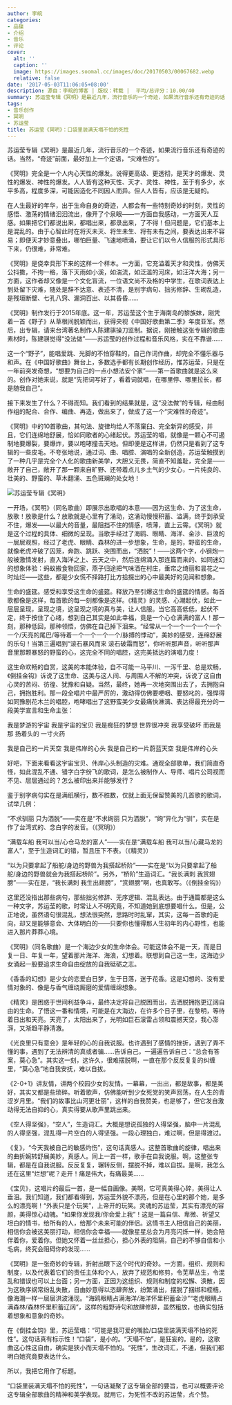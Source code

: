 ```yaml
---
author: 李皖
categories:
- 品碟
- 介绍
- 音乐
- 评论
cover:
  alt: ''
  caption: ''
  image: https://images.soomal.cc/images/doc/20170503/00067682.webp
  relative: false
date: '2017-05-03T11:06:05+08:00'
description: 源自：李皖的博客 | 版权：转载 |  平均/总评分：10.00/40
summary: 苏运莹专辑《冥明》是最近几年，流行音乐的一个奇迹，如果流行音乐还有奇迹的话。当然，“奇迹”前面，最好加上一个定语，“灾难性的”。《冥明》完全是一个人内心天性的爆发。说得更高级、更透彻，是天才的爆发、灵性的爆发、神性的爆发……
tags:
- 音乐创作
- 冥明
- 苏运莹
title: 苏运莹《冥明》：口袋里装满天塌不怕的死性
---
```


苏运莹专辑《冥明》是最近几年，流行音乐的一个奇迹，如果流行音乐还有奇迹的话。当然，“奇迹”前面，最好加上一个定语，“灾难性的”。

《冥明》完全是一个人内心天性的爆发。说得更高级、更透彻，是天才的爆发、灵性的爆发、神性的爆发。人人皆有这种天性、天才、灵性、神性，至于有多少，水平多高，程度多深，可能因造化不同因人而异。但人人皆有，应该是无疑的。

在人生最好的年华，出于生命自身的奇迹，人都会有一些特别奇妙的时刻，灵性的感悟、激荡的情绪汩汩流出，像开了个泉眼――一方面自我感动，一方面天人互感。如果把它们都说出来，都唱出来，都录出来，了不得！但问题是，它们基本上是混乱的。由于心智此时在将灭未灭、将生未生、将有未有之间，要表达出来不容易；即便天才妙意叠出，哪怕巨量、飞速地喷涌，要让它们以令人信服的形式具形下来，仍很难，非常难。

《冥明》是侥幸具形下来的这样一个样本。一方面，它充溢着天才和灵性，仿佛天公抖擞，不拘一格，落下天雨如小溪，如湍流，如泛滥的河床，如汪洋大海；另一方面，这作者却又像是一个文化盲流，一位语文尚不及格的中学生，在歌词表达上到处留下灾难，随处是辞不达意、表述不清，是别字病句、拙劣修辞、生砌乱造，是残垣断壁、七孔八窍、漏洞百出、以其昏昏……

《冥明》制作发行于2015年底。这一年，苏运莹这个生于海南岛的黎族妹，刚凭着一首《野子》从草根间脱颖而出，获得央视《中国好歌曲第二季》年度亚军。然后，出专辑，请来台湾著名制作人陈建骐操刀监制。据说，刚接触这张专辑的歌曲素材时，陈建骐觉得“没法做”――苏运莹的创作过程和音乐风格，实在不靠谱……

这一个“野子”，能唱爱跳、光脚的不怕穿鞋的，自己作词作曲，却完全不懂乐器与和声。在《中国好歌曲》舞台上，多数选手都有长期创作经历，惟苏运莹，只是在一年前突发奇想，“想要为自己的一点小想法安个家”――第一首歌曲就是这么来的。创作对她来说，就是“先把词写好了，看着词就唱，在哪里停、哪里拉长，都是随我自己”。

接下来发生了什么？不得而知。我们看到的结果就是，这“没法做”的专辑，经由制作组的配合、合作、编曲、再造，做出来了，做成了这一个“灾难性的奇迹”。

《冥明》中的10首歌曲，其句法、旋律均给人不落窠臼、完全新异的感受，并且，它们连绵地舒展，恰如同歌者的心绪起伏。苏运莹的唱，就像是一颗心不可遏制地要爆裂，要爆炸，要以咆哮撞击天地。但即便是这样讲，仍然只是看到了这专辑的一些皮毛。不夸张地说，通过词、曲、唱腔、演唱的全新创造，苏运莹触摸到了一种几乎是完全个人化的歌曲新美学，大胆又无畏，简直不知羞耻，完全是――敞开了自己，敞开了那一颗来自旷野、还带着点儿乡土气的少女心，一片纯良的、壮美的、野蛮的、草木翻涌、五色斑斓的处女地！

![苏运莹专辑《冥明》](https://images.soomal.cc/images/doc/20170503/00067682.webp)





一开场，《冥明》（同名歌曲）即展示出歌唱的本意――因为这生命、为了这生命，放歌！放歌是什么？放歌就是心里有了涌动，这涌动慢慢积蓄、溢满，终于到承受不住，爆发――以最大的音量，最阻挡不住的情感，喷薄，直上云霄。《冥明》就是这个过程的具体、细微的呈现。当歌手经过了海鸥、眼睛、海洋、金沙、巨浪的一层层观照，经过了老虎、眼睛、森林的进一步想象，生命，是的，野蛮的生命，就像老虎冲破了囚笼，奔跑、跳跃、突围而出，“洒脱”！――这两个字，小钢炮一般被激情发射，直入海洋之上、云天之中，然后连绵涌入那连篇而来的、如同迷幻的想象体验：蚂蚁搬食物回家，燕子归途把气味洒在村庄，垂帘之绮丽和昙花之一时灿烂――这些，都是少女慌不择路打比方拾掇出的心中最美好的见闻和想象。

生命的盛筵。感受和享受这生命的盛筵。释放乃至引爆这生命的盛筵的情感。每首歌都像是这样，每首歌的每一刻都像是这样。《精灵》的灵感、心潮起伏，如此一层层呈现，呈现之境，这呈现之境的真与美，让人信服。当它高高低低，起伏不定，终于按住了心绪，想到自己其实是如此幸福，竟是一个心仓满满的富人！那一刻，那种低回，那种领悟，仿佛在自己掉下泪来。“经常从一个一个一个一个一个一个/天亮的尾巴/等待着一个一个一个一个/脉搏的悸动”，美妙的感受，连绵舒展的乐句！当第三遍唱到“滚石暴风而来 滚石破霜而怒”，你听听那声音，听听那声音里那颗暴怒的野蛮的心，这完全不同的唱腔，这完美抵达的演唱力度！

这生命欢畅的自赏，这美的本能体验，自不可能一马平川、一泻千里、总是欢畅，《倒挂金钩》诉说了这生命、这美与这人间、与周围人不解的冲突，诉说了这自由心灵的苦闷、彷徨、犹豫和自疑。当然，最终，她再一次地突围出去了，去拥抱自己，拥抱胜利。那一段全唱片中最严厉的，激动得仿佛要哽咽、要怒叱的，强悍得如同豫剧花木兰的唱腔，咆哮唱出了这野蛮美少女最痛快淋漓、表达得最充分的一段美学宣言和生命主张：

我是梦游的宇宙
我是宇宙的宝贝
我是痴狂的梦想
世界很冲突 我享受破坏
而我是那 扬着头的 一寸火药

我是自己的一片天空
我是伟岸的心头
我是自己的一片蔚蓝天空
我是伟岸的心头

好吧，下面来看看这宇宙宝贝、伟岸心头制造的灾难。通观全部歌单，我们简直奇怪，如此混乱不通、错字白字纷飞的歌词，是怎么被制作人、导师、唱片公司视而不见、层层通过的？怎么被印出来并能够发行？

鉴于别字病句实在是满纸横行，数不胜数，仅就上面无保留赞美的几首歌的歌词，试举几例：

“不求驯丽 只为洒脱”――实在是“不求绚丽 只为洒脱”，“绚”异化为“驯”，实在是作了台湾式的、念白字的发音。（《冥明》）

“满载车船 我可以当/心仓马龙的富人”――实在是“满载车船 我可以当/心藏马龙的富人”，至于生造词汇的错，暂且压下不表。（《精灵》）

“以为只要拿起了船舵/身边的野兽为我搭起桥阶”――实在是“以为只要拿起了船舵/身边的野兽就会为我搭起桥阶”。另外，“桥阶”生造词汇。“我长满刺 我赏翅膀”――实在是，“我长满刺 我生出翅膀”，“赏翅膀”啊，也真敢写。（《倒挂金钩》）

这里还没指出那些病句，那些拙劣修辞、无序逻辑、混乱表达。由于通篇都是这么一种文字，苏运莹的歌，时常让人不明究竟，不知道她到底想要唱什么。但是，公正地说，虽然语句很混乱，想法很突然，思路时时乱窜，其实，这每一首歌的走向，却又是能够意会、大体明白的――只要你也懂得那人生初年的内心野性，也能进入那片莽莽心境。

《冥明》（同名歌曲）是一个海边少女的生命体会。可能这体会不是一天，而是日复一日、年复一年，望着那片海洋、海浪，幻想着。联想到自己这一生，这海边少女涌起一股要追求生命自由绽放的自我砥砺之志。

《香香的幻想》是少女的恋爱白日梦，生于日落，迷于花香。这是幻想的、没有爱情对象的、像是与香气缠绕厮磨的爱情缠绵想象。

《精灵》是困惑于世间利益争斗，最终决定将自己脱困而出，去洒脱拥抱更辽阔自由的生命。了悟这一番和情境，可能是在大海边，在许多个日子里，在黎明，等待着日出和天亮。天亮了，太阳出来了，光明如巨石滚雷占领和震撼天空，我心澎湃，又渐趋平静清澈。

《光良里只有意会》是年轻的心的自我说服。也许遇到了感情的挫折，遇到了弄不懂的事，遇到了无法辨清的真或者骗……告诉自己，一遍遍告诉自己：“总会有答案，莫心急”。其实这一刻，这许久，很难摆脱啊，一直在那个反反复复的纠缠里，“莫心急”地自我安抚，难以自拔。

《2-0+1》讲友情，讲两个校园少女的友情。一幕幕，一出出，都是故事，都是美好，其实又都是些琐碎。听着歌声，仿佛能听到少女死党的笑声回荡，在人生的青涩岁月里。“我们的故事比山河更壮丽”，这样的自我赞美，也是够了，但它发自激动得无法自抑的心，真实得要从歌声里跳出来。

《空人得坚强》，“空人”，生造词汇。大概是想说孤独的人得坚强，脑中一片混乱的人得坚强，混乱得一片空白的人得坚强。一段心理独白，难过啊，但是得渡过。

《复》，“今天我被自己的敏感灼伤”，这句话真感人。这整首歌曲的旋律，唱出来的曲折婉转舒展美妙，真感人。同上一首一样，歌手在自我说服。啊，这整张专辑，都是在自我说服。反反复复，辗转反侧，摆脱不掉，难以自拔。是啊，我怎么还在这里“烂想”呢？走开！痛是伟大，有痛最美……

《宝贝》，这唱片的最后一首，是一幅自画像。美啊，它可真美得心碎，美得让人垂泪。我们知道，我们都看得到，苏运莹外貌不漂亮，但是在心里的那个她，是多么的漂亮啊！“外表只是个玩笑”，上帝开的玩笑。灵魂的苏运莹，其实有漂亮的容颜，美得惊心动魄。“如果你发现我/你会爱上我”！这是一篇自信、卑微、祈望又坦白的情书，给所有的人，给那个未来可能的伴侣。这情书主人相信自己的美丽，相信你会被这美丽打动，相信你会幸福――就像星星总会为月亮闪烁一样，她会陪伴着你，爱着你。但她又怀着一丝丝担心，担心外表的阻隔，自己的不够自信和小毛病，终究会阻碍你的发现……

《冥明》是一张奇妙的专辑，折射出眼下这个时代的奇妙。一方面，组织、规则和制度，以及代表着它们的责任主体和个人，放弃了规范和修剪，令芜草丛生，令混乱和错误也可以上台面；另一方面，正因为这组织、规则和制度的松懈、涣散，因为这秩序纲常纷乱失散，自由妙意得以恣肆奔放，纷繁涌出，摆脱了捆绑和桎梏，像海潮一样一层层洪波涌现。“海鸥眼睛占满海洋/海洋怀里积蓄金沙”“老虎眼睛占满森林/森林怀里积蓄辽阔”，这样的粗野诗句和放肆修辞，虽然粗放，也确实包括着想象和意象的奇妙。

在《倒挂金钩》里，苏运莹唱：“可能是我可爱的嘴脸/口袋里装满天塌不怕的死性”。这句话真有标示性！“口袋”，是小的。“天塌不怕”，是狂妄的。是的，这歌曲这心性这自由，确实是狭小而天塌不怕的。“死性”，生改词汇，不通，但我们都明白她究竟要表达什么。

所以，我把它用作了标题。

“口袋里装满天塌不怕的死性”，一句话凝聚了这专辑全部的要旨，也可以概要评论这专辑全部歌曲的精神和美学表现。就用它，为死性不改的苏运莹，点个赞。